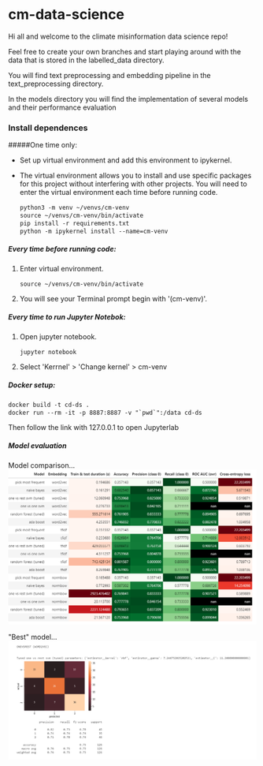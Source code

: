 # cm-data-science

Hi all and welcome to the climate misinformation data science repo! 

Feel free to create your own branches and start playing around with the data that is stored in the labelled_data directory.

You will find text preprocessing and embedding pipeline in the text_preprocessing directory. 

In the models directory you will find the implementation of several models and their performance evaluation

### Install dependences

#####One time only: 
- Set up virtual environment and add this environment to ipykernel.
- The virtual environment allows you to install and use specific 
packages for this project without interfering with other projects. 
You will need to enter the virtual environment each time before running
code.

    ```
    python3 -m venv ~/venvs/cm-venv
    source ~/venvs/cm-venv/bin/activate
    pip install -r requirements.txt
    python -m ipykernel install --name=cm-venv
    ```

##### Every time before running code:
1. Enter virtual environment.
    ```
    source ~/venvs/cm-venv/bin/activate
    ```
2. You will see your Terminal prompt begin with '(cm-venv)'.

##### Every time to run Jupyter Notebok:
1. Open jupyter notebook.
    ```
    jupyter notebook
    ```
2. Select 'Kerrnel' > 'Change kernel' > cm-venv


##### Docker setup:
```
docker build -t cd-ds .
docker run --rm -it -p 8887:8887 -v "`pwd`":/data cd-ds
```

Then follow the link with 127.0.0.1 to open Jupyterlab


##### Model evaluation

Model comparison...
![png](models/model_evaluation.PNG)


"Best" model...
![png](models/model_evaluation_best.PNG)
